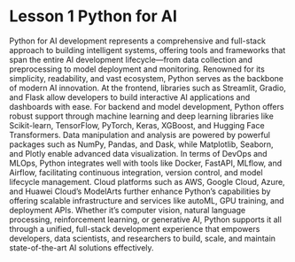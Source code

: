 # Lesson 1 Python for AI
Python for AI development represents a comprehensive and full-stack approach to building intelligent systems, offering tools and frameworks that span the entire AI development lifecycle—from data collection and preprocessing to model deployment and monitoring. Renowned for its simplicity, readability, and vast ecosystem, Python serves as the backbone of modern AI innovation. At the frontend, libraries such as Streamlit, Gradio, and Flask allow developers to build interactive AI applications and dashboards with ease. For backend and model development, Python offers robust support through machine learning and deep learning libraries like Scikit-learn, TensorFlow, PyTorch, Keras, XGBoost, and Hugging Face Transformers. Data manipulation and analysis are powered by powerful packages such as NumPy, Pandas, and Dask, while Matplotlib, Seaborn, and Plotly enable advanced data visualization. In terms of DevOps and MLOps, Python integrates well with tools like Docker, FastAPI, MLflow, and Airflow, facilitating continuous integration, version control, and model lifecycle management. Cloud platforms such as AWS, Google Cloud, Azure, and Huawei Cloud’s ModelArts further enhance Python’s capabilities by offering scalable infrastructure and services like autoML, GPU training, and deployment APIs. Whether it’s computer vision, natural language processing, reinforcement learning, or generative AI, Python supports it all through a unified, full-stack development experience that empowers developers, data scientists, and researchers to build, scale, and maintain state-of-the-art AI solutions effectively.
